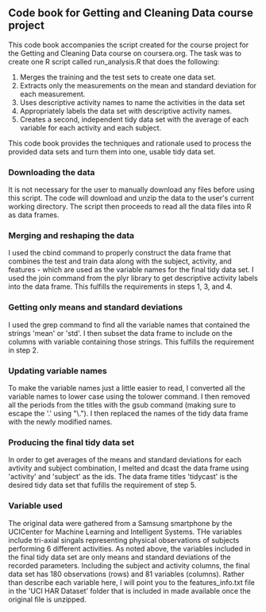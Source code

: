 ## Code book for Getting and Cleaning Data course project

This code book accompanies the script created for the course project for the Getting and Cleaning Data course on coursera.org. The task was to create one R script called run_analysis.R that does the following:

1. Merges the training and the test sets to create one data set.
2. Extracts only the measurements on the mean and standard deviation for each measurement. 
3. Uses descriptive activity names to name the activities in the data set
4. Appropriately labels the data set with descriptive activity names. 
5. Creates a second, independent tidy data set with the average of each variable for each activity and each subject.

This code book provides the techniques and rationale used to process the provided data sets and turn them into one, usable tidy data set.

### Downloading the data

It is not necessary for the user to manually download any files before using this script.  The code will download and unzip the data to the user's current working directory.  The script then proceeds to read all the data files into R as data frames.

### Merging and reshaping the data

I used the cbind command to properly construct the data frame that combines the test and train data along with the subject, activity, and features - which are used as the variable names for the final tidy data set.  I used the join command from the plyr library to get descriptive activity labels into the data frame.  This fulfills the requirements in steps 1, 3, and 4.

### Getting only means and standard deviations

I used the grep command to find all the variable names that contained the strings 'mean' or 'std'.  I then subset the data frame to include on the columns with variable containing those strings.  This fulfills the requirement in step 2.

### Updating variable names

To make the variable names just a little easier to read, I converted all the variable names to lower case using the tolower command.  I then removed all the periods from the titles with the gsub command (making sure to escape the '.' using "\\.").  I then replaced the names of the tidy data frame with the newly modified names.

### Producing the final tidy data set

In order to get averages of the means and standard deviations for each avtivity and subject combination, I melted and dcast the data frame using 'activity' and 'subject' as the ids.  The data frame titles 'tidycast' is the desired tidy data set that fufills the requirement of step 5.

### Variable used

The original data were gathered from a Samsung smartphone by the UCICenter for Machine Learning and Intelligent Systems.  THe variables include tri-axial singals representing physical observations of subjects performing 6 different activities. As noted above, the variables included in the final tidy data set are only means and standard deviations of the recorded parameters.  Including the subject and activity columns, the final data set has 180 observations (rows) and 81 variables (columns).  Rather than describe each variable here, I will point you to the features_info.txt file in the 'UCI HAR Dataset' folder that is included in made available once the original file is unzipped.
